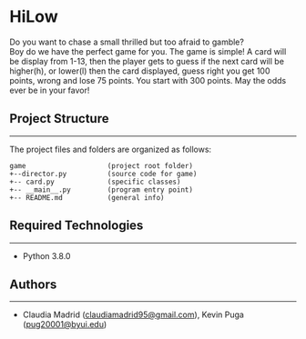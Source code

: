 # HiLow
Do you want to chase a small thrilled but too afraid to gamble?  
Boy do we have the perfect game for you. The game is simple!
A card will be display from 1-13, then the player gets to guess
if the next card will be higher(h), or lower(l) then the card displayed, 
guess right you get 100 points, wrong and lose 75 points. You start 
with 300 points. May the odds ever be in your favor!


## Project Structure
---
The project files and folders are organized as follows:
```
game                    (project root folder)
+--director.py          (source code for game)
+-- card.py             (specific classes)
+-- __main__.py         (program entry point)
+-- README.md           (general info)
```

## Required Technologies
---
* Python 3.8.0

## Authors
---
* Claudia Madrid (claudiamadrid95@gmail.com), Kevin Puga (pug20001@byui.edu)
